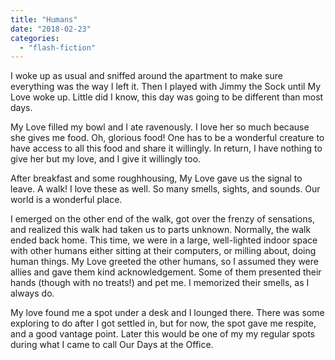 ```yaml
---
title: "Humans"
date: "2018-02-23"
categories: 
  - "flash-fiction"
---
```


I woke up as usual and sniffed around the apartment to make sure everything was the way I left it. Then I played with Jimmy the Sock until My Love woke up. Little did I know, this day was going to be different than most days.

My Love filled my bowl and I ate ravenously. I love her so much because she gives me food. Oh, glorious food! One has to be a wonderful creature to have access to all this food and share it willingly. In return, I have nothing to give her but my love, and I give it willingly too.

After breakfast and some roughhousing, My Love gave us the signal to leave. A walk! I love these as well. So many smells, sights, and sounds. Our world is a wonderful place.

I emerged on the other end of the walk, got over the frenzy of sensations, and realized this walk had taken us to parts unknown. Normally, the walk ended back home. This time, we were in a large, well-lighted indoor space with other humans either sitting at their computers, or milling about, doing human things. My Love greeted the other humans, so I assumed they were allies and gave them kind acknowledgement. Some of them presented their hands (though with no treats!) and pet me. I memorized their smells, as I always do.

My love found me a spot under a desk and I lounged there. There was some exploring to do after I got settled in, but for now, the spot gave me respite, and a good vantage point. Later this would be one of my my regular spots during what I came to call Our Days at the Office.

